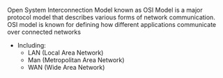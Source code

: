 Open System Interconnection Model known as OSI Model is a major protocol model that describes various forms of network communication.
OSI model is known for defining how different applications communicate over connected networks
* Including: 
  * LAN (Local Area Network) 
  * Man (Metropolitan Area Network)
  * WAN (Wide Area Network)
